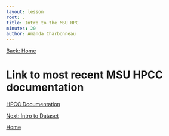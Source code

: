 ```yaml
---
layout: lesson
root: .
title: Intro to the MSU HPC
minutes: 20
author: Amanda Charbonneau
---
```


[Back: Home](https://acharbonneau.github.io/2016-09-28-MSU/)


# Link to most recent MSU HPCC documentation

<a href="https://wiki.hpcc.msu.edu/display/hpccdocs/Documentation+and+User+Manual#DocumentationandUserManual-SystemAccess"> HPCC Documentation </a>

[Next: Intro to Dataset](https://acharbonneau.github.io/2016-09-28-MSU/03-intro-to-ecoli-evo-experient.html)

[Home](https://acharbonneau.github.io/2016-09-28-MSU/)
